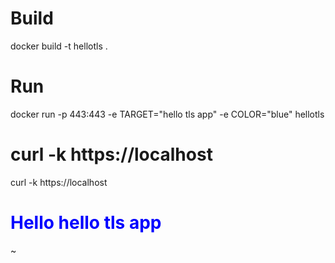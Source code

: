 # Build
docker build -t hellotls .

# Run
docker run -p 443:443 -e TARGET="hello tls app" -e COLOR="blue" hellotls

# curl -k https://localhost

curl -k https://localhost
<h1 style="color: blue">Hello hello tls app</h1>~